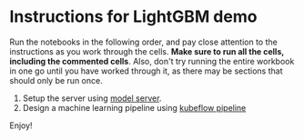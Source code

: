 # Instructions for LightGBM demo

Run the notebooks in the following order, and pay close attention to the instructions
as you work through the cells.  **Make sure to run all the cells, including the commented
cells**. Also, don't try running the entire workbook in one go until you have worked
through it, as there may be sections that should only be run once.

1. Setup the server using [model server](model-server.ipynb).
2. Design a machine learning pipeline using [kubeflow pipeline](kubeflow-pipeline.ipynb)

Enjoy!